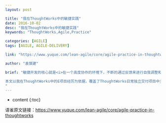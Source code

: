 ```yaml
---
layout: post

title: "我在ThoughtWorks中的敏捷实践"
date: 2016-10-02
desc: "我在ThoughtWorks中的敏捷实践"
keywords: "ThoughtWorks,Agile,Practice"

categories: [AGILE]
tags: [AGILE, AGILE-DELIVERY]

link: "https://www.yuque.com/lean-agile/core/agile-practice-in-thoughtworks"

author: "袁慎建"

brief: "敏捷开发的核心就是<i>在一个高度协作的环境下，不断的通过反馈来进行自我调整和完善</i>。重点强调的是 <i>协作</i> 和 <i>反馈</i>，协作体现在团队与客户之间的协作，团队成员之间的协作。反馈则是在开发中的任何环节，包括代码质量、自动化测试、部署、项目进度、需求变更、客户验收等，而且反馈越快越好。有句土耳其谚语这么讲的：<i>不管你走了多远，错了就要重新返回</i>，所以我们越快得到反馈，就能越早确认自己有没有走错路。如果没有错，我们会更加充满信心。反之，及时做出调整，让浪费最小化。</br></br>

本文以我在ThoughtWorks中的E项目经历为依据，覆盖了ThoughtWorks日常独立交付项目中主要的敏捷实践。
"
---
```



* content
{:toc}



语雀原文链接：<https://www.yuque.com/lean-agile/core/agile-practice-in-thoughtworks>
